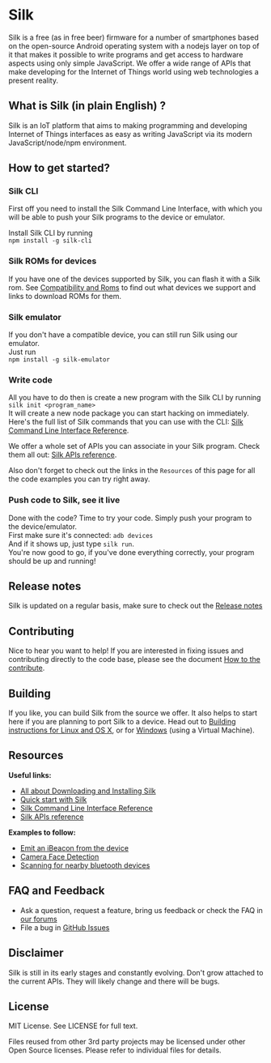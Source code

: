 # Silk

Silk is a free (as in free beer) firmware for a number of smartphones based on the open-source Android operating system with a nodejs layer on top of it that makes it possible to write programs and get access to hardware aspects using only simple JavaScript. We offer a wide range of APIs that make developing for the Internet of Things world using web technologies a present reality.

## What is Silk (in plain English) ?

Silk is an IoT platform that aims to making programming and developing Internet of Things interfaces as easy as writing JavaScript via its modern JavaScript/node/npm environment.

## How to get started?

### Silk CLI

First off you need to install the Silk Command Line Interface, with which you will be able to push your Silk programs to the device or emulator.

Install Silk CLI by running<br>
`npm install -g silk-cli`

### Silk ROMs for devices

If you have one of the devices supported by Silk, you can flash it with a Silk rom. See [Compatibility and Roms](docs/compatibility-roms.md) to find out what devices we support and links to download ROMs for them.

### Silk emulator

If you don't have a compatible device, you can still run Silk using our emulator.<br>
Just run<br>
`npm install -g silk-emulator`

### Write code

All you have to do then is create a new program with the Silk CLI by running<br>
`silk init <program_name>`<br>
It will create a new node package you can start hacking on immediately. Here's the full list of Silk commands that you can use with the CLI: [Silk Command Line Interface Reference](docs/tutorial/cli-reference.md).

We offer a whole set of APIs you can associate in your Silk program. Check them all out: [Silk APIs reference](http://silklabs.github.io/silk/master/api/device/index.html).

Also don't forget to check out the links in the `Resources` of this page for all the code examples you can try right away.

### Push code to Silk, see it live

Done with the code? Time to try your code. Simply push your program to the device/emulator.<br>
First make sure it's connected: `adb devices`<br>
And if it shows up, just type `silk run`.<br>
You're now good to go, if you've done everything correctly, your program should be up and running!

## Release notes

Silk is updated on a regular basis, make sure to check out the [Release notes](docs/release-notes.md)

## Contributing

Nice to hear you want to help! If you are interested in fixing issues and contributing directly to the code base, please see the document [How to the contribute](CONTRIBUTING.md).

## Building

If you like, you can build Silk from the source we offer. It also helps to start here if you are planning to port Silk to a device. Head out to [Building instructions for Linux and OS X](docs/development/build-instructions-linux-osx.md), or for [Windows](docs/development/build-instructions-vm-on-windows.md) (using a Virtual Machine).

## Resources

**Useful links:**

- [All about Downloading and Installing Silk](docs/tutorial/installing-silk.md)
- [Quick start with Silk](docs/tutorial/quick-start.md)
- [Silk Command Line Interface Reference](docs/tutorial/cli-reference.md)
- [Silk APIs reference](http://silklabs.github.io/silk/master/api/device/index.html)

**Examples to follow:**

- [Emit an iBeacon from the device](docs/tutorial/ble-example.md)
- [Camera Face Detection](docs/examples/camera-facedetect)
- [Scanning for nearby bluetooth devices](docs/examples/ble-example-1)

## FAQ and Feedback

- Ask a question, request a feature, bring us feedback or check the FAQ in [our forums](https://community.silklabs.com)
- File a bug in [GitHub Issues](https://github.com/silklabs/silk/issues)

## Disclaimer

Silk is still in its early stages and constantly evolving. Don't grow attached to the current APIs. They will likely change and there will be bugs.

## License

MIT License. See LICENSE for full text.

Files reused from other 3rd party projects may be licensed under other Open Source licenses. Please refer to individual files for details.
